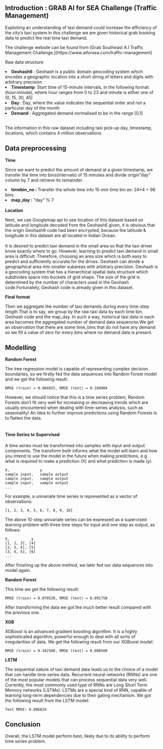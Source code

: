 <h2>Introduction : GRAB AI for SEA Challenge (Traffic Management)</h2>
<p>Exploiting an understanding of taxi demand could increase the efficiency of the city’s taxi system.In this challenge we are given historical grab booking data to predict the real time taxi demand.</p>
<p>The challenge website can be found from [Grab Southeast A.I Traffic Management Challenge.](https://www.aiforsea.com/traffic-management) </p>
<p>Raw data structure:</p>
<li><b>Geohash6</b> : Geohash is a public domain geocoding system which encodes a geographic location into a short string of letters and digits with arbitrary precision</li>
<li><b>Timestamp</b>:
Start time of 15-minute intervals, in the following format: (hour:minute), where hour ranges from 0 to 23 and minute is either one of (0, 15, 30, 45) </li>
<li><b>Day </b>: Day, where the value indicates the sequential order and not a particular day of the month</li>
<li><b>Demand</b> : Aggregated demand normalised to be in the range [0,1]</li><br>
<p>The information in this raw dataset including taxi pick-up day, timestamp, locations, which contains 4 million observations</p>
<h2>Data preprocessing</h2>
<b>Time</b>
<p> Since we want to predict the amount of demand at a given timestamp, we transfer the time into bins(intervals) of 15 minutes and divide origin"day" column by 7 and retrieve its remainder.</p>
<li><b>timebin_no : </b> Transfer the whole time into 15-min time bin ex: 24*4 = 96 bins</li>
<li><b>map_day :</b> "day" % 7 </li>
<br>
<b>Location</b>
<p>Next, we use Googlemap api to see location of this dataset based on latitude and longitude decoded from the Geohash6 given, it is obvious that the origin Geohash6 code had been encrypted, because the latitude & longitude in this dataset are all located in Indian Ocean.<br><br>
It is desired to predict taxi demand in the small area so that the taxi driver know exactly where to go. However, learning to predict taxi demand in small area is difficult .Therefore, choosing an area size which is both easy to predict and sufficiently accurate for the drives. Geohash can divide a geographical area into smaller subareas with arbitrary precision. Geohash is a geocoding system that has a
hierarchical spatial data structure which subdivides space into buckets of grid shape. The size of the grid is determined by the number of characters used in the Geohash code.Fortunately, Geohash code is already given in this dataset.</p>
<b>Final format</b>
<p>
Then we aggregate the number of taxi demands during every time-step length.That is to say, we group by the raw taxi data by each time bin, Geohash code and the map_day. In such a way, historical taxi data in each area becomes the aggregated number of demand data sequences.We get an observation that there are some time_bins that do not have any demand so we fill a value of zero for every bins where no demand data is present.
</p>


<h2>Modelling</h2>

<b>Random Forest</b>
<p>The tree regression model is capable of representing complex decision boundaries, so we firstly fed the data sequences into Random Forest model and we get the following result:</p>

```
RMSE (train) = 0.084025, RMSE (test) = 0.104904
```

<p>However, we should notice that this is a time series problem, Random Forests don’t fit very well for increasing or decreasing trends which are usually encountered when dealing with time-series analysis, such as seasonality! An idea to further improve predictions using Random Forests is to flatten the data.<br><br>
<h4>Time Series to Supervised</h4>
A time series must be transformed into samples with input and output components. The transform both informs what the model will learn and how you intend to use the model in the future when making predictions, e.g. what is required to make a prediction (X) and what prediction is made (y). </p>

```
X,              y
sample input,   sample output
sample input,   sample output
sample input,   sample output
...
```

<p>For example, a univariate time series is represented as a vector of observations:</p>

```
[1, 2, 3, 4, 5, 6, 7, 8, 9, 10]
```

<p>The above 10-step univariate series can be expressed as a supervised learning problem with three time steps for input and one step as output, as follows:</p>

```
X,          y
[1, 2, 3], [4]
[2, 3, 4], [5]
[3, 4, 5], [6]
...
```

<p>After finishing up the above method, we later fed our data sequences into model again.</p>

<b>Random Forest</b>
<p>This time we get the following result:</p>

```
RMSE (train) = 0.070520, RMSE (test) = 0.091750
```
<p> After transforming the data we got the much better result compared with the previous one. </p>

<b>XGB</b>
<p>XGBoost is an advanced gradient boosting algorithm. It is a highly sophisticated algorithm, powerful enough to deal with all sorts of irregularities of data. We get the following result from our XGBoost model:</p>

```
RMSE (train) = 0.102508, RMSE (test) = 0.088560
```

<b>LSTM</b>
<p>The sequential nature of taxi demand data leads us to the
choice of a model that can handle time series data. Recurrent
neural networks (RNNs) are one of the most popular models
that can process sequential data very well. Currently, the most commonly used type of RNNs are Long Short Term Memory networks (LSTMs). LSTMs are a special
kind of RNN, capable of learning long-term dependencies due
to their gating mechanism. We got the following result from the LSTM model:</p>

```
Test RMSE: 0.086824
```
<h2>Conclusion</h2>
<p>Overall, the LSTM model perform best, likely due to its ability to perform time series problem.</p>
